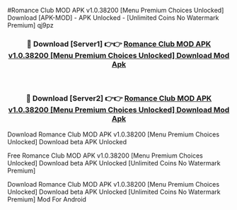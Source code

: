 #Romance Club MOD APK v1.0.38200 [Menu Premium Choices Unlocked] Download [APK-MOD] - APK Unlocked - [Unlimited Coins No Watermark Premium] qj9pz



<div align="center">

<h3>🔴 Download [Server1] 👉👉 <a href="https://momento.my/?title=Romance_Club_MOD_APK_v1.0.38200_[Menu_Premium_Choices_Unlocked]_Download">Romance Club MOD APK v1.0.38200 [Menu Premium Choices Unlocked] Download Mod Apk</a></h3><br>

<h3>🔴 Download [Server2] 👉👉 <a href="https://momento.my/?title=Romance_Club_MOD_APK_v1.0.38200_[Menu_Premium_Choices_Unlocked]_Download">Romance Club MOD APK v1.0.38200 [Menu Premium Choices Unlocked] Download Mod Apk</a></h3>
</div>



Download Romance Club MOD APK v1.0.38200 [Menu Premium Choices Unlocked] Download beta APK Unlocked

Free Romance Club MOD APK v1.0.38200 [Menu Premium Choices Unlocked] Download beta APK Unlocked [Unlimited Coins No Watermark Premium]

Download Romance Club MOD APK v1.0.38200 [Menu Premium Choices Unlocked] Download beta APK Unlocked [Unlimited Coins No Watermark Premium] Mod For Android
